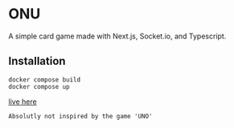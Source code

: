 # ONU

A simple card game made with Next.js, Socket.io, and Typescript.

## Installation

```
docker compose build
docker compose up
```

[live here](https://onu.alexandrebel.me)

`Absolutly not inspired by the game 'UNO'`
